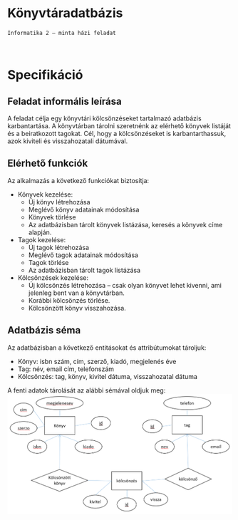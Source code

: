 # Könyvtáradatbázis
    
    Informatika 2 – minta házi feladat
 
# Specifikáció
## Feladat informális leírása
A feladat célja egy könyvtári kölcsönzéseket tartalmazó adatbázis karbantartása. A könyvtárban tárolni szeretnénk az elérhető könyvek listáját és a beiratkozott tagokat. Cél, hogy a kölcsönzéseket is karbantarthassuk, azok kiviteli és visszahozatali dátumával.

## Elérhető funkciók
Az alkalmazás a következő funkciókat biztosítja:
 * Könyvek kezelése:
    * Új könyv létrehozása
    * Meglévő könyv adatainak módosítása
    *  Könyvek törlése
    * Az adatbázisban tárolt könyvek listázása, keresés a könyvek címe alapján.
* Tagok kezelése:
    * Új tagok létrehozása
    * Meglévő tagok adatainak módosítása
    * Tagok törlése
    * Az adatbázisban tárolt tagok listázása
* Kölcsönzések kezelése:
    * Új kölcsönzés létrehozása – csak olyan könyvet lehet kivenni, ami jelenleg bent van a könyvtárban. 
    * Korábbi kölcsönzés törlése.
    * Kölcsönzött könyv visszahozása.
## Adatbázis séma
Az adatbázisban a következő entitásokat és attribútumokat tároljuk:
 * Könyv: isbn szám, cím, szerző, kiadó, megjelenés éve
 * Tag: név, email cím, telefonszám
 * Kölcsönzés: tag, könyv, kivitel dátuma, visszahozatal dátuma

A fenti adatok tárolását az alábbi sémával oldjuk meg:
![Kep](./dbschema.PNG "schema")
 